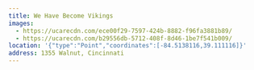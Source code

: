 ```yaml
---
title: We Have Become Vikings
images:
  - https://ucarecdn.com/ece00f29-7597-424b-8882-f96fa3881b89/
  - https://ucarecdn.com/b29556db-5712-408f-8d46-1be7f541b009/
location: '{"type":"Point","coordinates":[-84.5138116,39.111116]}'
address: 1355 Walnut, Cincinnati
---
```

